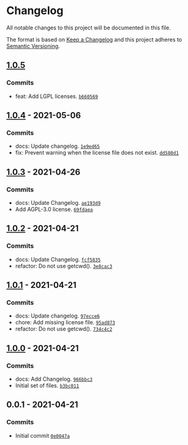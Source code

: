 # Changelog

All notable changes to this project will be documented in this file.

The format is based on [Keep a Changelog](https://keepachangelog.com/en/1.0.0/)
and this project adheres to [Semantic Versioning](https://semver.org/spec/v2.0.0.html).

## [1.0.5](https://github.com/loophp/grumphp-licence-task/compare/1.0.4...1.0.5)

### Commits

- feat: Add LGPL licenses. [`b660569`](https://github.com/loophp/grumphp-licence-task/commit/b660569ed9a3b2e9425519db8996cab40e7bcf3c)

## [1.0.4](https://github.com/loophp/grumphp-licence-task/compare/1.0.3...1.0.4) - 2021-05-06

### Commits

- docs: Update changelog. [`1e9ed65`](https://github.com/loophp/grumphp-licence-task/commit/1e9ed65ce87ef14ced2f42ee321660cd9be01469)
- fix: Prevent warning when the license file does not exist. [`dd580d1`](https://github.com/loophp/grumphp-licence-task/commit/dd580d1b2646b052d88a9ee79f3dcc67473589d8)

## [1.0.3](https://github.com/loophp/grumphp-licence-task/compare/1.0.2...1.0.3) - 2021-04-26

### Commits

- docs: Update Changelog. [`ae193d9`](https://github.com/loophp/grumphp-licence-task/commit/ae193d9ed6b127bf1a2ecc057e78dae91054f65a)
- Add AGPL-3.0 license. [`69fdaea`](https://github.com/loophp/grumphp-licence-task/commit/69fdaea019d189d44d294a111e3c52f42341f28d)

## [1.0.2](https://github.com/loophp/grumphp-licence-task/compare/1.0.1...1.0.2) - 2021-04-21

### Commits

- docs: Update Changelog. [`fcf5835`](https://github.com/loophp/grumphp-licence-task/commit/fcf58352f5d87b91356136b0418d3f6596e88ca2)
- refactor: Do not use getcwd(). [`3e8cac3`](https://github.com/loophp/grumphp-licence-task/commit/3e8cac3d4750a1bc826d9acb7718c4462f58247b)

## [1.0.1](https://github.com/loophp/grumphp-licence-task/compare/1.0.0...1.0.1) - 2021-04-21

### Commits

- docs: Update changelog. [`97ecce6`](https://github.com/loophp/grumphp-licence-task/commit/97ecce6be07fce01e09cc9cd7dfdc147fd07e8e3)
- chore: Add missing license file. [`95ad873`](https://github.com/loophp/grumphp-licence-task/commit/95ad8738a41319c9e975376f9428491b3ce8a5b2)
- refactor: Do not use getcwd(). [`734c4c2`](https://github.com/loophp/grumphp-licence-task/commit/734c4c263f9227a53efdf7b2a8698f24e223564b)

## [1.0.0](https://github.com/loophp/grumphp-licence-task/compare/0.0.1...1.0.0) - 2021-04-21

### Commits

- docs: Add Changelog. [`966bbc3`](https://github.com/loophp/grumphp-licence-task/commit/966bbc35dfbfea1f54fe1473e246051c7a2267f8)
- Initial set of files. [`b3bc011`](https://github.com/loophp/grumphp-licence-task/commit/b3bc011ac9cae517a17f3103879c03ec4071e6c0)

## 0.0.1 - 2021-04-21

### Commits

- Initial commit [`0e0047a`](https://github.com/loophp/grumphp-licence-task/commit/0e0047a33a1f73dec8d5da96b72cd4e25921fe66)
